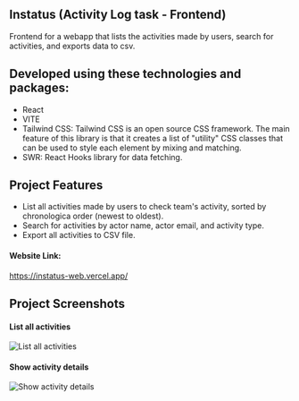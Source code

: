 ## Instatus (Activity Log task - Frontend)

Frontend for a webapp that lists the activities made by users, search for activities, and exports data to csv.

## Developed using these technologies and packages:
* React
* VITE
* Tailwind CSS: Tailwind CSS is an open source CSS framework. The main feature of this library is that it creates a list of "utility" CSS classes that can be used to style each element by mixing and matching.
* SWR: React Hooks library for data fetching.

## Project Features

* List all activities made by users to check team's activity, sorted by chronologica order (newest to oldest).
* Search for activities by actor name, actor email, and activity type.
* Export all activities to CSV file.

#### Website Link:

<a href="https://instatus-web.vercel.app/">https://instatus-web.vercel.app/</a>

## Project Screenshots
#### List all activities
![List all activities](https://i.ibb.co/N7ZLx8t/screencapture-instatus-web-vercel-app-2023-03-18-15-34-51.png)
#### Show activity details
![Show activity details](https://i.ibb.co/ZNmBsck/screencapture-instatus-web-vercel-app-2023-03-18-15-35-13.png)
